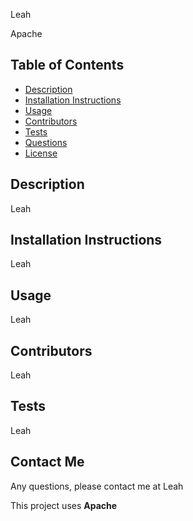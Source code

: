 
Leah

Apache

## **Table of Contents** 

  - [Description](#description)
  - [Installation Instructions](#installation)
  - [Usage](#usage)
  - [Contributors](#contributors)
  - [Tests](#tests)
  - [Questions](#questons)
  - [License](#license)

## **Description**
Leah

## Installation Instructions 
Leah

## **Usage** 
Leah

## **Contributors**
Leah

## **Tests** 
Leah

## **Contact Me**
  Any questions, please contact me at Leah

This project uses **Apache**
